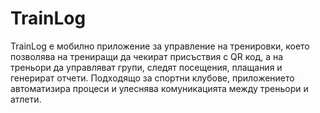 # TrainLog
TrainLog е мобилно приложение за управление на тренировки, което позволява на трениращи да чекират присъствия с QR код, а на треньори да управляват групи, следят посещения, плащания и генерират отчети. Подходящо за спортни клубове, приложението автоматизира процеси и улеснява комуникацията между треньори и атлети.
